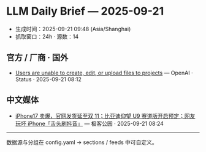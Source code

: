 # LLM Daily Brief — 2025-09-21

- 生成时间：2025-09-21 09:48 (Asia/Shanghai)
- 抓取窗口：24h · 源数：14


## 官方 / 厂商 · 国外

- [Users are unable to create, edit, or upload files to projects](https://status.openai.com//incidents/01K5MAZQQCZGCHS5Z4030WFDXT) — OpenAI · Status · 2025-09-21 08:12


## 中文媒体

- [iPhone17 卖爆，官网发货延至双 11；比亚迪仰望 U9 赛道版开启预定；网友玩坏 iPhone「舌头刷抖音」](http://www.geekpark.net/news/354221) — 极客公园 · 2025-09-21 08:24

---
数据源与分组在 config.yaml → sections / feeds 中可自定义。
